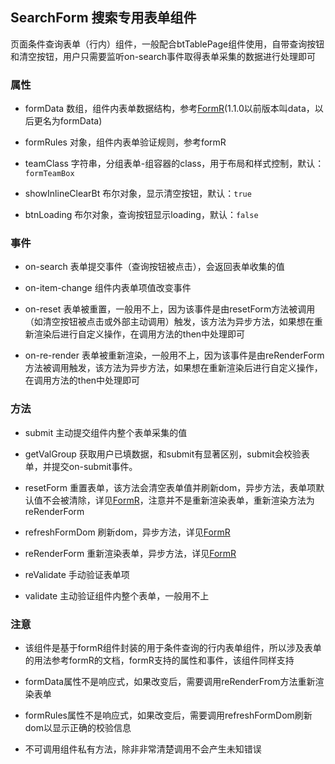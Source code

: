 ## SearchForm 搜索专用表单组件

页面条件查询表单（行内）组件，一般配合btTablePage组件使用，自带查询按钮和清空按钮，用户只需要监听on-search事件取得表单采集的数据进行处理即可

### 属性

- formData 数组，组件内表单数据结构，参考[FormR](../FormR/README.md#属性)(1.1.0以前版本叫data，以后更名为formData)

- formRules 对象，组件内表单验证规则，参考formR

- teamClass 字符串，分组表单-组容器的class，用于布局和样式控制，默认：`formTeamBox`

- showInlineClearBt 布尔对象，显示清空按钮，默认：`true`

- btnLoading 布尔对象，查询按钮显示loading，默认：`false`

### 事件

- on-search 表单提交事件（查询按钮被点击），会返回表单收集的值

- on-item-change 组件内表单项值改变事件

- on-reset 表单被重置，一般用不上，因为该事件是由resetForm方法被调用（如清空按钮被点击或外部主动调用）触发，该方法为异步方法，如果想在重新渲染后进行自定义操作，在调用方法的then中处理即可

- on-re-render 表单被重新渲染，一般用不上，因为该事件是由reRenderForm方法被调用触发，该方法为异步方法，如果想在重新渲染后进行自定义操作，在调用方法的then中处理即可

### 方法

- submit 主动提交组件内整个表单采集的值

- getValGroup 获取用户已填数据，和submit有显著区别，submit会校验表单，并提交on-submit事件。

- resetForm 重置表单，该方法会清空表单值并刷新dom，异步方法，表单项默认值不会被清除，详见[FormR](../FormR/README.md#方法)，注意并不是重新渲染表单，重新渲染方法为 reRenderForm

- refreshFormDom 刷新dom，异步方法，详见[FormR](../FormR/README.md#方法)

- reRenderForm 重新渲染表单，异步方法，详见[FormR](../FormR/README.md#方法)

- reValidate 手动验证表单项

- validate 主动验证组件内整个表单，一般用不上

### 注意

- 该组件是基于formR组件封装的用于条件查询的行内表单组件，所以涉及表单的用法参考formR的文档，formR支持的属性和事件，该组件同样支持

- formData属性不是响应式，如果改变后，需要调用reRenderFrom方法重新渲染表单

- formRules属性不是响应式，如果改变后，需要调用refreshFormDom刷新dom以显示正确的校验信息

- 不可调用组件私有方法，除非非常清楚调用不会产生未知错误
